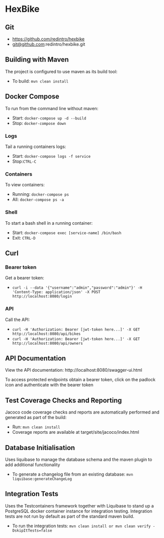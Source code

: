 # HexBike

## Git
- https://github.com/redintro/hexbike
- git@github.com:redintro/hexbike.git

## Building with Maven
The project is configured to use maven as its build tool:
- To build: `mvn clean install`

## Docker Compose
To run from the command line without maven:
- Start: `docker-compose up -d --build`
- Stop: `docker-compose down`

### Logs
Tail a running containers logs: 
- Start: `docker-compose logs -f service`
- Stop:`CTRL-C`

### Containers
To view containers:
- Running: `docker-compose ps`
- All: `docker-compose ps -a`

### Shell 
To start a bash shell in a running container:
- Start: `docker-compose exec [service-name] /bin/bash`
- Exit: `CTRL-D`

## Curl

### Bearer token
Get a bearer token:
- `curl -i --data '{"username":"admin","password":"admin"}' -H 'Content-Type: application/json' -X POST http://localhost:8080/login`

### API
Call the API:
- `curl -H 'Authorization: Bearer [jwt-token here...]' -X GET http://localhost:8080/api/bikes`
- `curl -H 'Authorization: Bearer [jwt-token here...]' -X GET http://localhost:8080/api/owners`

## API Documentation
View the API documentation:
http://localhost:8080/swagger-ui.html

To access protected endpoints obtain a bearer token, click on the padlock icon and authenticate with the bearer token

## Test Coverage Checks and Reporting
Jacoco code coverage checks and reports are automatically performed and generated as part of the build:
- Run: `mvn clean install`
- Coverage reports are available at target/site/jacoco/index.html

## Database Initialisation 
Uses liquibase to manage the database schema and the maven plugin to add additional functionality
- To generate a changelog file from an existing database: `mvn liquibase:generateChangeLog`

## Integration Tests
Uses the Testcontainers framework together with Liquibase to stand up a PostgreSQL docker container instance for 
integration testing. Integration tests are not run by default as part of the standard maven build. 
- To run the integration tests: `mvn clean install or mvn clean verify -DskipItTests=false`

